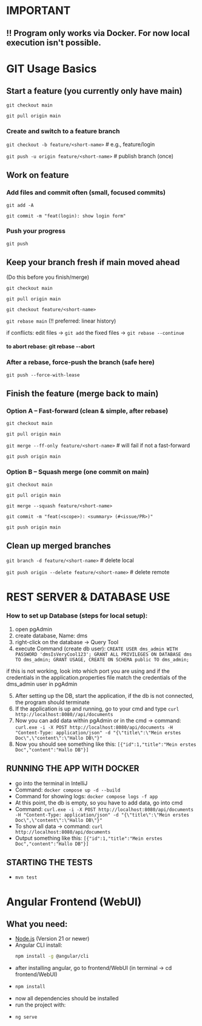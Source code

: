 # IMPORTANT
## !! Program only works via Docker. For now local execution isn't possible.

# GIT Usage Basics

## Start a feature (you currently only have main)

`git checkout main`

`git pull origin main`

### Create and switch to a feature branch

`git checkout -b feature/<short-name>`   # e.g., feature/login

`git push -u origin feature/<short-name>`  # publish branch (once)

## Work on feature

### Add files and commit often (small, focused commits)

`git add -A`

`git commit -m "feat(login): show login form"`

### Push your progress

`git push`

## Keep  your branch fresh if main moved ahead
(Do this before you finish/merge)

`git checkout main`

`git pull origin main`

`git checkout feature/<short-name>`

`git rebase main`       (!! preferred: linear history)

if conflicts: edit files -> `git add` the fixed files -> `git rebase --continue`
#### to abort rebase: git rebase --abort

### After a rebase, force-push the branch (safe here)
`git push --force-with-lease`

## Finish the feature (merge back to main)

### Option A – Fast-forward (clean & simple, after rebase)

`git checkout main`

`git pull origin main`

`git merge --ff-only feature/<short-name>`   # will fail if not a fast-forward

`git push origin main`

### Option B – Squash merge (one commit on main)

`git checkout main`

`git pull origin main`

`git merge --squash feature/<short-name>`

`git commit -m "feat(<scope>): <summary> (#<issue/PR>)"`

`git push origin main` 

## Clean up merged branches

`git branch -d feature/<short-name>`                  # delete local

`git push origin --delete feature/<short-name>`       # delete remote



# REST SERVER & DATABASE USE

### How to set up Database (steps for local setup):

1. open pgAdmin
2. create database, Name: dms
3. right-click on the database -> Query Tool
4. execute Command (create db user):
`CREATE USER dms_admin WITH PASSWORD 'dmsIsVeryCool123';
GRANT ALL PRIVILEGES ON DATABASE dms TO dms_admin;
GRANT USAGE, CREATE ON SCHEMA public TO dms_admin;`

if this is not working, look into which port you are using and if the credentials in the application.properties file match the credentials of the dms_admin user in pgAdmin

5. After setting up the DB, start the application, if the db is not connected, the program should terminate
6. If the application is up and running, go to your cmd and type `curl http://localhost:8080//api/documents`
8. Now you can add data within pgAdmin or in the cmd -> command: `curl.exe -i -X POST http://localhost:8080/api/documents -H "Content-Type: application/json" -d "{\"title\":\"Mein erstes Doc\",\"content\":\"Hallo DB\"}"`
7. Now you should see something like this: `[{"id":1,"title":"Mein erstes Doc","content":"Hallo DB"}]`


## RUNNING THE APP WITH DOCKER

- go into the terminal in IntelliJ
- Command: `docker compose up -d --build`
- Command for showing logs: `docker compose logs -f app`
- At this point, the db is empty, so you have to add data, go into cmd
- Command: `curl.exe -i -X POST http://localhost:8080/api/documents -H "Content-Type: application/json" -d "{\"title\":\"Mein erstes Doc\",\"content\":\"Hallo DB\"}"`
- To show all data -> command: `curl http://localhost:8080/api/documents`
- Output something like this: `[{"id":1,"title":"Mein erstes Doc","content":"Hallo DB"}]`


## STARTING THE TESTS

- `mvn test`

# Angular Frontend (WebUI)

## What you need:
- [Node.js](https://nodejs.org/) (Version 21 or newer)
- Angular CLI install:
  ```bash
  npm install -g @angular/cli
  
- after installing angular, go to frontend/WebUI (in terminal -> cd frontend/WebUI)
- ```bash
  npm install
  
- now all dependencies should be installed
- run the project with:
- ```bash
  ng serve
